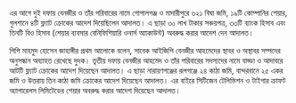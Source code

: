 এর আগে দুই দফায় বেনজীর ও তাঁর পরিবারের নামে গোপালগঞ্জ ও মাদারীপুরে ৬২১ বিঘা জমি, ১৯টি কোম্পানির শেয়ার, গুলশানে ৪টি ফ্ল্যাট ক্রোকের আদেশ দিয়েছিলেন আদালত। এ ছাড়া ৩০ লাখ টাকার সঞ্চয়পত্র, ৩৩টি ব্যাংক হিসাব এবং তিনটি বিও হিসাব (শেয়ার ব্যবসার বেনিফিশিয়ারি ওনার্স অ্যাকাউন্ট) অবরুদ্ধ করার আদেশ দেন আদালত।

পিপি মাহমুদ হোসেন জাহাঙ্গীর প্রথম আলোকে বলেন, সাবেক আইজিপি বেনজীর আহমেদের স্থাবর ও অস্থাবর সম্পদের অনুসন্ধান অব্যাহত রেখেছে দুদক। তৃতীয় দফায় বেনজীর আহমেদ ও তাঁর পরিবারের সদস্যদের নামে বাড্ডা ও আদাবরে আটটি ফ্ল্যাট ক্রোকের আদেশ দিয়েছেন আদালত। এ ছাড়া নারায়ণগঞ্জের রূপগঞ্জে ২৪ কাঠা জমি, বান্দরবানে ২৫ একর জমি ও উত্তরায় তিন কাঠা জমি ক্রোকের আদেশ দিয়েছেন আদালত। এর বাইরে সিটিজেন টেলিভিশন ও টাইগার ক্রাফট অ্যাপারেলস লিমিটেডের শেয়ার অবরুদ্ধ করার আদেশ দিয়েছেন আদালত।
